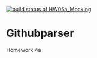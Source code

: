 [![build status of HW05a_Mocking](https://travis-ci.org/yborai/Triangle567.svg?branch=HW05a_Mocking)](https://travis-ci.org/yborai/Githubparser)
# Githubparser
Homework 4a
